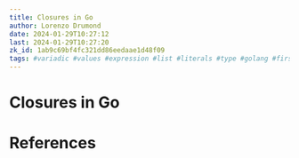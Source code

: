 ```yaml
---
title: Closures in Go
author: Lorenzo Drumond
date: 2024-01-29T10:27:12
last: 2024-01-29T10:27:20
zk_id: 1ab9c69bf4fc321dd86eedaae1d48f09
tags: #variadic #values #expression #list #literals #type #golang #first_class_citizens #body #parameters #programming #signature #tuple #functions #declare
---
```



# Closures in Go

# References
